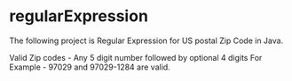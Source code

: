 # regularExpression

The following project is Regular Expression for US postal Zip Code in Java.

Valid Zip codes - Any 5 digit number followed by optional 4 digits
For Example - 97029 and 97029-1284 are valid.
